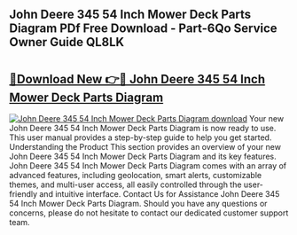 ## John Deere 345 54 Inch Mower Deck Parts Diagram PDf Free Download - Part-6Qo Service Owner Guide QL8LK

# <h2><a href="http://dfnr39k.blite.top/?on=John+Deere+345+54+Inch+Mower+Deck+Parts+Diagram">🔗Download New 👉🔴 John Deere 345 54 Inch Mower Deck Parts Diagram</a></h2>

[![John Deere 345 54 Inch Mower Deck Parts Diagram download](https://i.imgur.com/lujVjoI.png)](http://dfnr39k.blite.top/?on=John+Deere+345+54+Inch+Mower+Deck+Parts+Diagram)
Your new John Deere 345 54 Inch Mower Deck Parts Diagram is now ready to use. This user manual provides a step-by-step guide to help you get started. Understanding the Product This section provides an overview of your new John Deere 345 54 Inch Mower Deck Parts Diagram and its key features. John Deere 345 54 Inch Mower Deck Parts Diagram comes with an array of advanced features, including geolocation, smart alerts, customizable themes, and multi-user access, all easily controlled through the user-friendly and intuitive interface. Contact Us for Assistance John Deere 345 54 Inch Mower Deck Parts Diagram. Should you have any questions or concerns, please do not hesitate to contact our dedicated customer support team.
